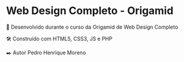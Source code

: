 # Web Design Completo - Origamid

🚀 Desenvolvido durante o curso da Origamid de Web Design Completo

🛠️ Construído com
HTML5, CSS3, JS e PHP

✒️ Autor
Pedro Henrique Moreno
